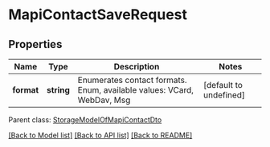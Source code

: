 
# MapiContactSaveRequest

## Properties
Name | Type | Description | Notes
------------ | ------------- | ------------- | -------------
**format** | **string** | Enumerates contact formats. Enum, available values: VCard, WebDav, Msg | [default to undefined]

 Parent class: [StorageModelOfMapiContactDto](StorageModelOfMapiContactDto.md)

[[Back to Model list]](README.md#documentation-for-models) [[Back to API list]](README.md#documentation-for-api-endpoints) [[Back to README]](README.md)
